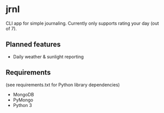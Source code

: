# jrnl
CLI app for simple journaling. Currently only supports rating your day (out of 7).

## Planned features

* Daily weather & sunlight reporting

## Requirements
(see requirements.txt for Python library dependencies)

* MongoDB
* PyMongo
* Python 3
